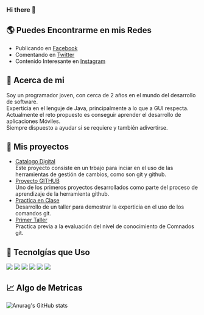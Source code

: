 ### Hi there 👋

## :earth_americas: Puedes Encontrarme en mis Redes
 - Publicando en [Facebook](https://es-la.facebook.com/)
 - Comentando en [Twitter](https://twitter.com/?lang=es)
 - Contenido Interesante en [Instagram](https://www.instagram.com/)
 
 ## :leaves: Acerca de mi
 Soy un programador joven, con cerca de 2 años en el mundo del desarrollo de software.<br>
 Experticia en el lenguje de Java, principalmente a lo que a GUI respecta.<br> 
 Actualmente el reto propuesto es conseguir aprender el desarrollo de aplicaciones Móviles.<br> 
 Siempre dispuesto a ayudar si se requiere y también adivertirse.<br>
 
 ## :hammer: Mis proyectos
  * [Catalogo Digital](https://github.com/PsychoticProgrammer/ProyectoMCS)<br>
 Este proyecto consiste en un trbajo para inciar en el uso de las herramientas de gestión de cambios, como son git y github. 
  * [Proyecto GITHUB](https://github.com/PsychoticProgrammer/proyecto_GitHub)<br>
 Uno de los primeros proyectos desarrollados como parte del proceso de aprendizaje de la herramienta github.
  * [Practica en Clase](https://github.com/PsychoticProgrammer/PracticaGit4A_Esp-nJuanEsteban)<br>
Desarrollo de un taller para demostrar la experticia en el uso de los comandos git.
  * [Primer Taller](https://github.com/PsychoticProgrammer/TallerClase19-01-2023)<br>
Practica previa a la evaluación del nivel de conocimiento de Comnados git.

## :mega: Tecnolgías que Uso
<img src="https://img.shields.io/badge/JavaScript-323330?style=for-the-badge&logo=javascript&logoColor=F7DF1E" /> <img src="https://img.shields.io/badge/HTML5-E34F26?style=for-the-badge&logo=html5&logoColor=white"/> <img src="https://img.shields.io/badge/json-5E5C5C?style=for-the-badge&logo=json&logoColor=white"/> <img src="https://img.shields.io/badge/PHP-777BB4?style=for-the-badge&logo=php&logoColor=white"/> <img src="https://img.shields.io/badge/MySQL-005C84?style=for-the-badge&logo=mysql&logoColor=white"/> <img src="https://img.shields.io/badge/Oracle-F80000?style=for-the-badge&logo=Oracle&logoColor=white"/>

## :chart_with_upwards_trend: Algo de Metricas
![Anurag's GitHub stats](https://github-readme-stats.vercel.app/api?username=anuraghazra&show_icons=true&theme=radical)
